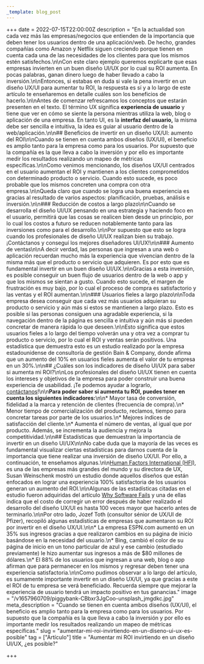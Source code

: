 ```yaml
---
_template: blog_post
---
```


+++
date = 2022-07-15T22:00:00Z
description = "En la actualidad son cada vez más las empresas/negocios que entienden de la importancia que deben tener los usuarios dentro de una aplicación/web. De hecho, grandes compañías como Amazon y Netflix siguen creciendo porque tienen en cuenta cada una de las necesidades de los clientes para que los mismos estén satisfechos.\n\nCon este claro ejemplo queremos explicarte que esas empresas invierten en un buen diseño UI/UX por lo cual su ROI aumenta. En pocas palabras, ganan dinero luego de haber llevado a cabo la inversión.\n\nEntonces, si estabas en duda si vale la pena invertir en un diseño UX/UI para aumentar tu ROI, la respuesta es sí y a lo largo de este artículo te enseñaremos en detalle cuáles son los beneficios de hacerlo.\n\nAntes de comenzar refrescamos los conceptos que estarán presenten en el texto. El término UX significa **experiencia de usuario** y tiene que ver en cómo se siente la persona mientras utiliza la web, blog o aplicación de una empresa. En tanto UI, es la **interfaz del usuario,** la misma debe ser sencilla e intuitiva, la idea es guiar al usuario dentro de la web/aplicación.\n\n## Beneficios de invertir en un diseño UX/UI: aumento del ROI\n\nCuando se tienen en cuenta ambos diseños (UX/UI), el beneficio es amplio tanto para la empresa como para los usuarios. Por supuesto que la compañía es la que lleva a cabo la inversión y por ello es importante medir los resultados realizando un mapeo de métricas específicas.\n\nComo venimos mencionando, los diseños UX/UI centrados en el usuario aumentan el ROI y mantienen a los clientes comprometidos con determinado producto o servicio. Cuando esto sucede, es poco probable que los mismos concreten una compra con otra empresa.\n\nQueda claro que cuando se logra una buena experiencia es gracias al resultado de varios aspectos: planificación, pruebas, análisis e inversión.\n\n### Reducción de costos a largo plazo\n\nCuando se desarrolla el diseño UI/UX pensando en una estrategia y haciendo foco en el usuario, permitirá que las cosas se realicen bien desde un principio, por lo cual los costos a futuro se reducen notablemente tanto para las inversiones como para el desarrollo.\n\nPor supuesto que esto se logra cuando los profesionales de diseño UI/UX realizan bien su trabajo. ¡Contáctanos y conseguí los mejores diseñadores UI/UX!\n\n### Aumento de ventas\n\nA decir verdad, las personas que ingresan a una web o aplicación recuerdan mucho más la experiencia que vivencian dentro de la misma más que el producto o servicio que adquieren. Es por esto que es fundamental invertir en un buen diseño UI/UX.\n\nGracias a esta inversión, es posible conseguir un buen flujo de usuarios dentro de la web o app y que los mismos se sientan a gusto. Cuando esto sucede, el margen de frustración es muy bajo, por lo cual el proceso de compra es satisfactorio y las ventas y el ROI aumentan.\n\n### Usuarios fieles a largo plazo\n\nToda empresa desea conseguir que cada vez más usuarios adquieran su producto o servicio y aún más si estos se mantienen a largo plazo. Esto es posible si las personas consiguen una agradable experiencia, si la navegación dentro de la página es sencilla e intuitiva y aún más si pueden concretar de manera rápida lo que deseen.\n\nEsto significa que estos usuarios fieles a lo largo del tiempo volverán una y otra vez a comprar tu producto o servicio, por lo cual el ROI y ventas serán positivos. Una estadística que demuestra esto es un estudio realizado por la empresa estadounidense de consultoría de gestión Bain & Company, donde afirma que un aumento del 10% en usuarios fieles aumenta el valor de tu empresa en un 30%.\n\n## ¿Cuáles son los indicadores de diseño UI/UX para saber si aumenta mi ROI?\n\nLos profesionales del diseño UI/UX tienen en cuenta los intereses y objetivos de la empresa para poder construir una buena experiencia de usabilidad. ¡Te podemos ayudar a lograrlo, [contáctanos](/es/contact)!\n\n**Para poder saber si aumenta tu ROI, puedes tener en cuenta los siguientes indicadores:**\n\n* Mayor tasa de conversión, fidelidad a la marca y retención de clientes (frecuencia de compra).\n* Menor tiempo de comercialización del producto, reclamos, tiempo para concretar tareas por parte de los usuarios.\n* Mejores índices de satisfacción del cliente.\n* Aumenta el número de ventas, al igual que por producto. Además, se incrementa la audiencia y mejora la competitividad.\n\n## Estadísticas que demuestran la importancia de invertir en un diseño UI/UX\n\nNo cabe duda que la mayoría de las veces es fundamental visualizar ciertas estadísticas para darnos cuenta de la importancia que tiene realizar una inversión de diseño UX/UI. Por ello, a continuación, te enseñamos algunas.\n\n[Human Factors International (HFI)](https://www.humanfactors.com/), es una de las empresas más grandes del mundo y su directora de UX, Susan Weinschenk mostró un estudio donde aquellos diseños que están enfocados en lograr una experiencia 100% satisfactoria de los usuarios generan un aumento del ROI.\n\nAlgunas de las estadísticas citadas en el estudio fueron adquiridas del artículo [Why Software Fails](http://spectrum.ieee.org/computing/software/why-software-fails) y una de ellas indica que el costo de corregir un error después de haber realizado el desarrollo del diseño UX/UI es hasta 100 veces mayor que hacerlo antes de terminarlo.\n\nPor otro lado, Jozef Toth (consultor sénior de UX/UI de Pfizer), recopiló algunas estadísticas de empresas que aumentaron su ROI por invertir en el diseño UX/UI.\n\n* La empresa ESPN.com aumentó en un 35% sus ingresos gracias a que realizaron cambios en su página de inicio basándose en la necesidad del usuario.\n* Bing, cambió el color de su página de inicio en un tono particular de azul y ese cambio (estudiado previamente) le hizo aumentar sus ingresos a más de $80 millones de dólares.\n* El 88% de los usuarios que ingresan a una web, blog o app afirman que para permanecer en los mismos y regresar deben tener una experiencia satisfactoria.\n\nComo pudimos observar a lo largo del artículo, es sumamente importante invertir en un diseño UX/UI, ya que gracias a este el ROI de tu empresa se verá beneficiado. Recuerda siempre que mejorar la experiencia de usuario tendrá un impacto positivo en tus ganancias."
image = "/v1657960709/piggybank-CBbxr3JgCoo-unsplash_jmgdkc.jpg"
meta_description = "Cuando se tienen en cuenta ambos diseños (UX/UI), el beneficio es amplio tanto para la empresa como para los usuarios. Por supuesto que la compañía es la que lleva a cabo la inversión y por ello es importante medir los resultados realizando un mapeo de métricas específicas."
slug = "aumentar-mi-roi-invirtiendo-en-un-diseno-ui-ux-es-posible"
tag = ["Artículo"]
title = "Aumentar mi ROI invirtiendo en un diseño UI/UX, ¿es posible?"

+++
